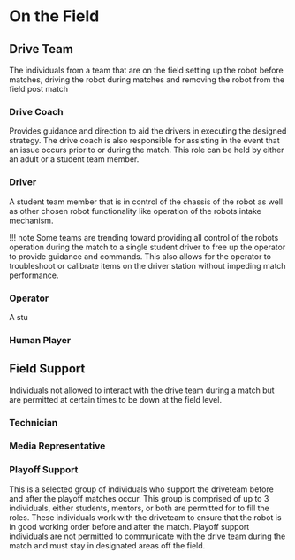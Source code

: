 # On the Field

## Drive Team
The individuals from a team that are on the field setting up the robot before matches, driving the robot during matches and removing the robot from the field post match

### Drive Coach
Provides guidance and direction to aid the drivers in executing the designed strategy. The drive coach is also responsible for assisting in the event that an issue occurs prior to or during the match. This role can be held by either an adult or a student team member.

### Driver
A student team member that is in control of the chassis of the robot as well as other chosen robot functionality like operation of the robots intake mechanism.

!!! note
    Some teams are trending toward providing all control of the robots operation during the match to a single student driver to free up the operator to provide guidance and commands. This also allows for the operator to troubleshoot or calibrate items on the driver station without impeding match performance.

### Operator
A stu
### Human Player

## Field Support
Individuals not allowed to interact with the drive team during a match but are permitted at certain times to be down at the field level.

### Technician

### Media Representative

### Playoff Support
This is a selected group of individuals who support the driveteam before and after the playoff matches occur. This group is comprised of up to 3 individuals, either students, mentors, or both are permitted for to fill the roles. These individuals work with the driveteam to ensure that the robot is in good working order before and after the match. Playoff support individuals are not permitted to communicate with the drive team during the match and must stay in designated areas off the field.